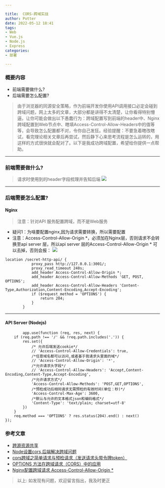 ```yaml
---

title:  CORS-跨域实战
author: Potter
date: 2022-05-12 18:41
tags: 
- Web
- Vue.js
- Node.js
- Express
categories: 
- 部署

---
```


### 概要内容
- 前端需要做什么?
- 后端需要怎么配置?

> 由于浏览器的同源安全策略，作为前端开发你使用API调用接口必定会碰到跨域问题，网上太多的文章，大部分都是讲得不太清楚，让你看得特别懵逼，让你可能会做出以下愚蠢行为：跨域配置写到前端的header中、Nginx 跨域配置到Web节点中、瞎填Access-Control-Allow-Headers中的值等等，会导致怎么配置都不对，令你自己发狂。经验提醒：不要急着瞎改瞎试，看完理论相关文章后再尝试，然后静下心来思考流程是怎么运转的，用这样的方式很快就会配对了。以下是我成功跨域配置，希望给你提供一点帮助。

<!--more-->

---

### 前端需要做什么?
> 请求时使用到的header字段梳理并告知后端
![](https://cdn.jsdelivr.net/gh/aa4790139/BlogPicBed@master//img/20210126175710.png)

---

### 后端需要怎么配置?

#### Nginx
> 注意：针对API 服务配置跨域，而不是Web服务
- 疑问1：为啥要配置nginx,因为请求需要转换，所以需要配置
- 注意：Access-Control-Allow-Origin *，必须加在Nginx层，否则请求不会转换至api server 层，所以api server 层的Access-Control-Allow-Origin * 可以去掉，否则会报：
![](https://cdn.jsdelivr.net/gh/aa4790139/BlogPicBed@master//img/20210126211841.png)

```
location /secret-http-api/ {
            proxy_pass http://127.0.0.1:3001/;
            proxy_read_timeout 240s;
            add_header Access-Control-Allow-Origin *;
            add_header Access-Control-Allow-Methods 'GET, POST, OPTIONS';
            add_header Access-Control-Allow-Headers 'Content-Type,Authorization,Content-Encoding,Accept-Encoding';
            if ($request_method = 'OPTIONS') {
                return 204;
            }
        }
```

---

#### API Server (Nodejs)
```
        app.use(function (req, res, next) {
    if (req.path !== '/' && !req.path.includes('.')) {
        res.set({
            /* 允许后端发送cookie*/
            // 'Access-Control-Allow-Credentials': true,
            /*任意域名都可以访问,或者基于我请求头里面的域*/
            // 'Access-Control-Allow-Origin': '*',
            /*允许请求头字段*/
            // 'Access-Control-Allow-Headers': 'Accept,Content-Encoding,Content-Type,Accept-Encoding',
            /*允许请求方式*/
            'Access-Control-Allow-Methods': 'POST,GET,OPTIONS',
            /*预检成功后相同请求无需预检的有效时间(单位：秒)*/
            'Access-Control-Max-Age': 3600,
            /*默认与允许的文本格式json和编码格式*/
            'Content-Type': 'text/plain; charset=utf-8'
        })
    }
    req.method === 'OPTIONS' ? res.status(204).end() : next()
});     
```

### 参考文章
- [跨源资源共享](https://developer.mozilla.org/zh-CN/docs/Web/HTTP/Access_control_CORS#%E4%BB%80%E4%B9%88%E6%83%85%E5%86%B5%E4%B8%8B%E9%9C%80%E8%A6%81_cors_%EF%BC%9F)
- [Node设置cors,后端解决跨域问题](https://segmentfault.com/a/1190000022512695)
- [cors跨域之简单请求与预检请求（发送请求头带令牌token）](https://segmentfault.com/a/1190000009971254)
- [OPTIONS 方法在跨域请求（CORS）中的应用](https://blog.yiguochen.com/options-cors.html)
- [Nginx配置跨域请求 Access-Control-Allow-Origin *](https://segmentfault.com/a/1190000012550346)

> 以上: 如发现有问题，欢迎留言指出，我及时更正